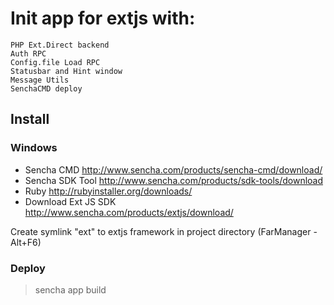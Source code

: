 Init app for extjs with:
===

    PHP Ext.Direct backend
    Auth RPC 
    Config.file Load RPC
    Statusbar and Hint window
    Message Utils
    SenchaCMD deploy

Install
---

### Windows

- Sencha CMD http://www.sencha.com/products/sencha-cmd/download/
- Sencha SDK Tool http://www.sencha.com/products/sdk-tools/download
- Ruby http://rubyinstaller.org/downloads/
- Download Ext JS SDK  http://www.sencha.com/products/extjs/download/

Create symlink "ext" to extjs framework in project directory (FarManager - Alt+F6)

### Deploy

>sencha app build